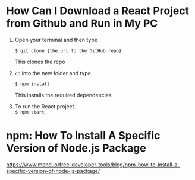 
# How Can I Download a React Project from Github and Run in My PC
1.  Open your terminal and then type  
      
    `$ git clone {the url to the GitHub repo}`  
      
    This clones the repo
    
2.  `cd`  into the new folder and type  
      
    `$ npm install`  
      
    This installs the required dependencies
    
3.  To run the React project.  
    `$ npm start`

# npm: How To Install A Specific Version of Node.js Package
https://www.mend.io/free-developer-tools/blog/npm-how-to-install-a-specific-version-of-node-js-package/